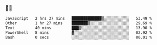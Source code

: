 ### 👨‍💻

<!--START_SECTION:waka-->

```txt
JavaScript   2 hrs 37 mins   █████████████▒░░░░░░░░░░░   53.49 %
Other        1 hr 27 mins    ███████▒░░░░░░░░░░░░░░░░░   29.69 %
Text         40 mins         ███▒░░░░░░░░░░░░░░░░░░░░░   13.90 %
PowerShell   8 mins          ▓░░░░░░░░░░░░░░░░░░░░░░░░   02.92 %
Bash         0 secs          ░░░░░░░░░░░░░░░░░░░░░░░░░   00.01 %
```

<!--END_SECTION:waka-->
